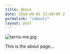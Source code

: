```yaml
---
title: About
date: 2018-09-01 21:09:00 Z
permalink: "/about/"
layout: post
---
```


![terris-me.jpg](/uploads/terris-me.jpg)

This is the about page...
